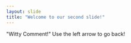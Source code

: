 ```yaml
---
layout: slide
title: "Welcome to our second slide!"
---
```

"Witty Comment!"
Use the left arrow to go back!
